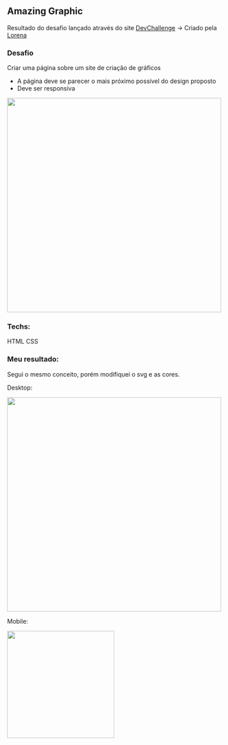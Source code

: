 <h2>Amazing Graphic</h2>
Resultado do desafio lançado através do site <a href="https://devchallenge.now.sh/">DevChallenge</a>
-> Criado pela  <a href="https://github.com/Lorenalgm">Lorena</a>

### Desafio
Criar uma página sobre um site de criação de gráficos
- A página deve se parecer o mais próximo possível do design proposto
- Deve ser responsiva
<img src="https://ik.imagekit.io/7qexdaoimo/Capturar_FRnE53sFs.JPG" width="500px">

### Techs: 
HTML
CSS


### Meu resultado:
Segui o mesmo conceito, porém modifiquei o svg e as cores.

Desktop:
<p>
<img src="https://ik.imagekit.io/7qexdaoimo/desktop_ZNvlGaS51.JPG" width="500px">
</p>
Mobile:
<p>
<img src="https://ik.imagekit.io/7qexdaoimo/mobile_dHrJ6R9dn.JPG" width="250px">
</p>
